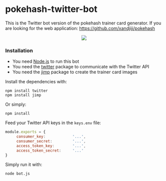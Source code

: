 # pokehash-twitter-bot

This is the Twitter bot version of the pokehash trainer card generator. If you are looking for the web application:
https://github.com/xandjiji/pokehash

<p align="center">
  <img src="https://i.imgur.com/hqBMUAG.png">
</p>

### Installation

  - You need [Node.js](https://nodejs.org/) to run this bot
  - You need the [twitter](https://www.npmjs.com/package/twitter) package to communicate with the Twitter API
  - You need the [jimp](https://www.npmjs.com/package/jimp) package to create the trainer card images

Install the dependencies with:

```
npm install twitter
npm install jimp
```

Or simply:

```
npm install
```

Feed your Twitter API keys in the ```keys.env``` file:

```javascript
module.exports = {
     consumer_key:            '...',
     consumer_secret:         '...',
     access_token_key:        '...',
     access_token_secret:     '...'
}
```

Simply run it with:

```
node bot.js
```
